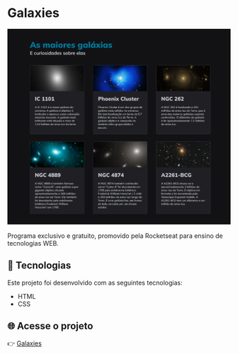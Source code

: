 # Galaxies

![Captura de Tela do Projeto](./.github/preview.png)

Programa exclusivo e gratuito, promovido pela Rocketseat para ensino de tecnologias WEB.

## 🚀 Tecnologias

Este projeto foi desenvolvido com as seguintes tecnologias:
- HTML
- CSS

## 🌐 Acesse o projeto
👉 [Galaxies]( https://erika-nicolly.github.io/galaxies/)
